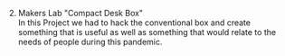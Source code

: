 2. Makers Lab "Compact Desk Box"  
In this Project we had to hack the conventional box and create something that is useful as well as something that would relate to the needs of people during this pandemic.
